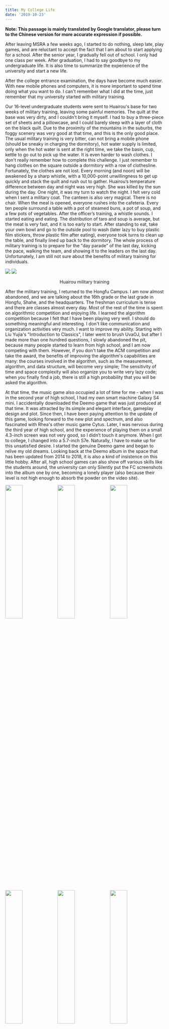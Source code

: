 ```yaml
---
title: My College Life
date: '2019-10-23'
---
```


__Note: This passage is mainly translated by Google translator, please turn to the Chinese version for more accurate expression if possible.__

After leaving MSRA a few weeks ago, I started to do nothing, sleep late, play games, and are reluctant to accept the fact that I am about to start applying for a school. After the senior year, I gradually fell out of school. I only had one class per week. After graduation, I had to say goodbye to my undergraduate life. It is also time to summarize the experience of the university and start a new life.

After the college entrance examination, the days have become much easier. With new mobile phones and computers, it is more important to spend time doing what you want to do. I can't remember what I did at the time, just remember that my university started with military training.

Our 16-level undergraduate students were sent to Huairou's base for two weeks of military training, leaving some painful memories. The quilt at the base was very dirty, and I couldn't bring it myself. I had to buy a three-piece set of sheets and a pillowcase, and I could barely sleep with a layer of cloth on the black quilt. Due to the proximity of the mountains in the suburbs, the foggy scenery was very good at that time, and this is the only good place. The usual military training is very bitter, can not bring a mobile phone (should be sneaky in charging the dormitory), hot water supply is limited, only when the hot water is sent at the right time, we take the basin, cup, kettle to go out to pick up the water. It is even harder to wash clothes. I don't really remember how to complete this challenge. I just remember to hang clothes on the square outside a dormitory with a row of clothesline. Fortunately, the clothes are not lost. Every morning (and noon) will be awakened by a sharp whistle, with a 10,000-point unwillingness to get up quickly and stack the quilt and rush out to gather. Huairou’s temperature difference between day and night was very high. She was killed by the sun during the day. One night, it was my turn to watch the night. I felt very cold when I sent a military coat. The canteen is also very magical. There is no chair. When the meal is opened, everyone rushes into the cafeteria. Every ten people surround a table with a pot of steamed buns, a pot of soup, and a few pots of vegetables. After the officer’s training, a whistle sounds. I started eating and eating. The distribution of taro and soup is average, but the meat is very fast, and it is too early to start. After standing to eat, take your own bowl and go to the outside pool to wash (later lazy to buy plastic film stickers, throw plastic film after eating), everyone took turns to clean up the table, and finally lined up back to the dormitory. The whole process of military training is to prepare for the "day parade" of the last day, kicking the pace, walking the team, and showing it to the leaders on the last day. Unfortunately, I am still not sure about the benefits of military training for individuals.

![](%E5%86%9B%E8%AE%AD1.jpg)
![](%E5%86%9B%E8%AE%AD2.jpg)

<center>Huairou military training</center>

After the military training, I returned to the Hongfu Campus. I am now almost abandoned, and we are talking about the 16th grade or the last grade in Hongfu, Shahe, and the headquarters. The freshman curriculum is tense and there are classes almost every day. Most of the rest of the time is spent on algorithmic competition and enjoying life. I learned the algorithm competition because I felt that I have been playing very well. I should do something meaningful and interesting. I don't like communication and organization activities very much. I want to improve my ability. Starting with Liu Yujia's "Introduction to Classics", I later went to brush UvaOJ, but after I made more than one hundred questions, I slowly abandoned the pit, because many people started to learn from high school, and I am now competing with them. However, if you don't take the ACM competition and take the award, the benefits of improving the algorithm's capabilities are many: the courses involved in the algorithm, such as the measurement, algorithm, and data structure, will become very simple; The sensitivity of time and space complexity will also organize you to write very lazy code; when you finally find a job, there is still a high probability that you will be asked the algorithm.

At that time, the music game also occupied a lot of time for me - when I was in the second year of high school, I had my own smart machine Galaxy S4 mini. I accidentally downloaded the Deemo game that was just produced at that time. It was attracted by its simple and elegant interface, gameplay design and plot. Since then, I have been paying attention to the update of this game, looking forward to the new plot and spectrum, and also fascinated with Rhea's other music game Cytus. Later, I was nervous during the third year of high school, and the experience of playing them on a small 4.3-inch screen was not very good, so I didn’t touch it anymore. When I got to college, I changed into a 5.7-inch S7e. Naturally, I have to make up for this unsatisfied desire. I started the genuine Deemo game and began to relive my old dreams. Looking back at the Deemo album in the space that has been updated from 2014 to 2018, it is also a kind of insistence on this little hobby. After all, high school games can also show off various skills like the students around, the university can only Silently put the FC screenshots into the album one by one, becoming a lonely player (also because their level is not high enough to absorb the powder on the video site).

<img src="./entrance.jpg" class="third-img" />
<img src="./forbiddden_codex.jpg" class="third-img" />
<img src="./magnolia.jpg" class="third-img" />
<img src="./end1.jpg" class="third-img" />
<img src="./window.jpg" class="third-img" />
<img src="./end2.jpg" class="third-img" />
<img src="./wings_of_piano.png" class="third-img" />
<img src="./pure_white.png" class="third-img" />
<img src="./utopiosphere.png" class="third-img" />

<center>Deemo screenshot</center>

Let's take a look at the freshman curriculum: intro to computing, advanced math, linear algebra, English, in addition to the introduction of calculations are general basic courses, of course, the things to be introduced are not deep. I like the class to grab the first row, because the classroom is too big and the back is not clear, the front is also convenient to communicate with the teacher, now think about the fixed seat in the first row, there is a benefit that there may be a girl noticed You hh. High school's material base and serious study, so the high number and line generation mastery is not bad, the program is interested and the machine test is very simple for the algorithm competition, and the written test is relatively water, the score is very high. The good rankings in the last semester made me apply from the network engineering major and transferred to the experimental class. The experimental class was the first time for Beiyou. Now it seems to have advantages and disadvantages. I had a small class with 37 classmates in the experimental class. It also felt that the usual circle was a little smaller, but the classmates were very strong. Take a look at the class schedule of the experimental class: Set theory and mathematical logic, data structure, electronic technology foundation, mathematical analysis, English, and sports, which are also the relative foundations of the computer science field.

The reforms promoted by the experimental class are to reduce the total credits, delete the unrelated classes and give us more choices in the professional direction. Many other universities have similar settings. This arrangement also has their common problems. After the reform, the class curriculum system is relatively independent of the general profession. Then the distribution of benefits such as rankings/scholarships should be considered separately, because the scores are no longer comparable, but These interests are inconsistent and will conflict with ordinary classes. And there are troubles for students who go abroad: Is it a full-time ranking or an experimental class? Under the same effort, the results in the experimental class are less than the average class, so the use of full-time rankings is not cost-effective, but the number of people in the class is very small, and the graduate school will see what is unknown. But for me, the biggest benefit of the experimental class is more resources. Because it is a small class, and everyone is very smart, the teacher will not slow down the lecture speed or reduce the difficulty because of the level of taking care of the big class, it sounds very cool (but also varies from teacher to teacher).

<div class="left-third-img" markdown="1">
<img src="./snow.jpg">
<center>First snow</center>
</div>

The university is also the first time we have lived with people from Tiannanhaibei. When Beijing first snowed, many southerners who had never seen snow were very curious and even ran out to play, we felt very interesting. Hongfu and Shahe are very remote, but Hongfu’s infrastructure is much worse than Shahe. There is no air conditioning in the dormitory, which is unbearable in the summer. It can only be asleep in the snoring of the small fan attached to the wall. Not having my own table also brought a lot of inconvenience to life. Now I remember that I bought a burger and a cola back to the dormitory to eat, and accidentally sprinkled the cola on the quilt. One of the most enjoyable moments is the National Day of 2016. I have my own laptop and the top version of the MSI GS63. This is the perfect notebook I have in mind at the time, i7-6700HQ + GTX1060 + 16G memory + 256 SSD + 1 T hard drive, only 1.6 kg weight, 18 mm thick, both game-based performance and ultra-thin thin, shortcomings It is not enough to use the battery when you are in class. In the past two years, it still lasted for 4 hours. It may be because it is too often taken out and not plugged in. The battery ages very quickly, and now it only lasts for more than an hour.

<div class="right-half-img" markdown="1">
<img src="./paper_bridge.jpg">
<center>Paper bridge</center>
</div>

Participated in a paper-bridge bearing competition, given a quantity of A4 paper and other materials, to make a bridge that could hold as many objects as possible. I want to think with my friends. He feels that a piece of paper is easy to bend from the front, but it is relatively strong from the side, which means that the side of the paper has a strong bearing capacity. So we decided to cut the paper into a lot of slender strips, stick them together, and load them with the sides. The idea is very good, but the production is a bitter work. It took us several days to cut and paste the paper. The bridge deck we made was not made of plain paper. At the scene of the game, our bridge is the most special one. Everyone else rolls the paper into a barrel. Only we are square and stick to the cube. During the game, a lot of barbells were placed on the bridge. It was going to be as tall as a man, and then the bridge collapsed. It seemed to be the third/fourth. The reason why the bridge collapsed was that the bridge deck was made with flaws, a sticky knot, and the piers on both sides were unevenly stressed.

During the freshman year, an organization known as the Space Country, ASGARDIA. Founded. They are committed to "building a platform for the experimental research of the Earth in outer space and building the world's first space fleet" (Baidu Encyclopedia). At the time, I saw the news very excited. I felt that I had to register quickly or not to go to the moon. Soon after the establishment, there were many lively events. He collected the national emblem and the national flag from all citizens and launched our campaign to become the organizer of the place. ASGARDIA will also launch its own satellite, and the first 100,000 registered citizens can submit their own photos and a short paragraph, and the satellite will carry the data to space (has forgotten what I submitted). However, in the past three years, I have forgotten it, and there has not been any movement. The United Nations has not yet recognized its status as a country, let alone a colonial alien. I don't know if it can live to the day when human science and technology are enough to support its goal.

Finally, Hongfu also encountered two special celestial phenomena, one was November 4, 2016, and it was the largest moon in 70 years (I am very curious about how big the moon was in 1946, or that there is no record before going further). One time was the summer vacation when the freshman ended, and there was a thunderstorm night. I was very excited about the thunderstorm. Because I have never seen such a landscape with a lot of lightning, I took the wind and rain and ran out to take pictures. I said that many people liked and forwarded it. This is the final impression of Hongfu.

<img src="lb1.jpg" class="third-img" />
<img src="lb4.gif" class="third-img" />
<img src="lb2.jpg" class="third-img" />
<img src="lb0.jpg" class="third-img" />
<img src="lb5.jpg" class="third-img" />
<img src="lb3.jpg" class="third-img" />

<center>Thunderstorm</center>

I've also played two more impressive games in the first year, Undertale and To the moon. Undertale is a pixel-winding RPG with a lot of gameplay innovations, which portrays some very human NPCs like sheep and sans. The whole game is also impressive because of the depiction of human nature (although the protagonist is not a human being in the game), I still remember that the sheep mother was unable to bear the attack when attacking the protagonist, and all the attacks were circumvented. The overall soundtrack is also very good, is a game without a short board and a lot of innovation. To the moon is a boutique game. The whole story is about storytelling. The protagonist works in a company that modifies the dying people so that they can leave the company without regret, enter other people's memories, experience and modify their memories. There are many beautiful scenes inside, and seeing the experiences of others will also make me think about the meaning of life.

<div class="right-half-img" markdown="1">
<img src="airport_simulator.jpg" />
<center>Airport security simulator</center>
</div>

The sophomore days were spent in Shahe. Shahe has the best infrastructure in the three campuses of Beiyou because it is a new campus built in the suburbs. The dormitory is a quadruple room with a bed and a table. The school building is much brighter and brighter than Hongfu, and there is a great library (unfortunately we are only open when we are leaving). After the end of the 17-year summer vacation, I returned to school and started the elementary school. The task was to design a course with the title of an airport security check. At that time, although the programming ability was not strong, there were some basic aesthetics. I felt that the C language graphics library easyX and egg suggested by the teacher were not in the eye, with fewer functions, fewer documents, and fewer users. But only with C/C++, Qt is too big and too heavy, so I decided to use OpenGL. Awkwardly using git to manage source code with roommates, they are responsible for logic, I am responsible for UI, and my part has written nearly two thousand lines. Now that I am too lazy to look at the code at that time, it is an exercise to accumulate experience. The sophomore course involves the main areas of the computer, so it took a lot of time to learn, and the big assignments were more interesting. Discrete mathematics, probability theory, and physics are still basic. Later algorithms, formal languages ​​and automata, gauges and curriculum design, operating systems, and embedded systems are relatively hard lessons.

The curriculum design of computer composition principle is one of my favorite course design, because in the experimental class, the teacher gives us the freedom to write a virtual machine in high-level language, and the instruction set is not limited. I was inspired by my classmates to write an early game console simulator. I found a lot of pits in a few days. The Gameboy's CPU has exceeded my three-week workload, and the documents that were handed down early are not complete. Some games will also be used. The quirks of the machine, so a lot of pits. Fortunately, CHIP-8 was finally discovered and finally implemented. See the [CHIP-8 emulator](../chip8-emulator/) for details . I have a natural love for graphics. When I saw the simulator that I wrote for a week or two, the game was successfully downloaded online, and I felt very fulfilled. I thought the operating system would have some challenging assignments (such as writing one myself), but unfortunately, even the difficulty of the course was very easy, disappointing, but fortunately, the final score was higher.

![](chip8.jpg)
<center>Computer Orgnization Course Design: CHIP-8 virtual machine</center>

At the end of the sophomore year, there was also an impressive course. Professor Fang Ming's Java and object-oriented. Professor Fang Ming has retired and was hired to come back to give us lectures. He is very good at telling stories and tells a lot about his experiences when he was young, brilliant IBM, software crisis, and backward education in China. They went to receive training from foreign teachers. He also gave us a floppy disk, saying that the office was left to the present. It is said that at that time, it was necessary to carry a system with a large floppy disk and read it into the computer one by one. I feel the texture of the data when I touch the floppy disk. For this reason, I also bought a USB floppy drive, although it is useless (maybe some eggs can be left for those who smashed my floppy disk later?). Unfortunately, his professor's UML has been somewhat outdated, and it is not an elegant design. I have little interest in the content of the course.

![](disk_n_drive.jpg)
<center>3.5 floppy disk and USB drive</center>

One thing that has a deep impression is that the two big-scale projects I participated in are unfinished. Now I think of an instructor saying that you can complete the project completely and feel too real. That is the two activities that I took when I was a freshman. One is to do a college English basic writing training platform, and the other is to do a virtual number for privacy protection. Let me talk about the first one. In the third year of the freshman year, the teacher wanted to find a few people to apply for a website that automatically corrects the English platform. It is also for the moral education, and I joined as the main person in charge. After that, you have to worry about a lot of things, including the opening report, the rating report, and the mid-term inspection. Half a semester has passed, and our team has written about the structure of the website. The teacher still did not provide us with data and became a roadblock for the project. After a mid-term inspection with a little frame, I couldn't stand the delay of the teacher. After discussing with the team members, I decided to apply for cancellation of the project. Daiso's various reports are really troublesome. Even the cancellation has to pay some forms. The magic is that I discussed the cancellation with the English teacher. She agreed to apologize to me. Another project is a privacy protection platform based on virtual numbers. When people temporarily park their phones, they should put their phones on the windows, so that people who need to move the car can contact themselves. At this time, they can put virtual numbers to protect their privacy. This main person in charge is a friend. I feel that it is difficult to land (to contact the operator, promote, and later it seems that there is similar software on Alipay), and finally it is no longer, no application to terminate the project, and did not finish the problem. reply.

I also participated in some activities and competitions as a sophomore. I went to Fuzhou to participate in the CCSP and got the Bronze Award (compared with the contestants or the dishes). I feel that this kind of game involving the computer system is more interesting than the pure algorithmic competition. One question is to let you write a part of the lisp language. The interpreter, and the speed at which you can find ways to speed up the convolution. New Year when playing a game of mathematical modeling the United States, with teammates stayed for three days in Tianjin B & B, recorded in the [My First MCM](../my-first-mcm/). Also participated in the physical competition in the school and Beijing, took the first prize, the full score, very happy.

<div class="right-third-img" markdown="1">
<img src="ych.jpg" />
<center>concert</center>
</div>

In 17 years, I went to Tianjin to watch Zhang Xueyou's concert, and by the way, I turned around in Tianda and Nankai. I listened to a lot of Zhang Xueyou's songs in high school. Although I don't hear much now, I can't forget it. It took a while to research and write a Minecraft Mod using Java and MC Forge, a library that decompiles MC and creates a set of interfaces. To be honest, the Java language and MC API experience is not good. Microsoft's bedrock and JS APIs feel much more comfortable. Unfortunately, the Java version of the ecosystem has been built. Too many mods are written in Java. It is hard to return. But the most important thing for the game is the player experience. For me, being able to control the world through programming is a wonderful thing. I realized a one-shot sword, a smashing of all the stones around the 10x10x10 range, and realized the ability of an infinite two-segment jump (N-segment jump). I also fell from the beginning because of the jump too high. , had to cancel the falling damage of the jump. After taking the game elements that I realized myself, the interest in MC came to an end.

![](mc_end_poem.jpg)
<center>Minecraft: End Poem</center>

I bught the ipad pro 10.5 at 11.11. The main purpose of the game was to play the sound. There was a table in the dormitory. I bought Deemo and Cytus on ios, and both of them went to customs clearance. At that time, Cytus II was released. It seems that it is still being updated, but the style is not quite right. After the customs clearance, there is no more brush. The ipad's large screen is perfect for music games, and both hands can be deployed. Games like Cytus can only use two thumbs on a small screen. Now I want to use the iPad as a productivity tool and find that its system is too closed. It is still too unfriendly to the programmer. If it can be selected, it may now be more inclined to the same level of Android tablet.

Sophomore end of the summer, a group of people, including me, sent by the Beijing University of Posts and Telecommunications at public expense Cambridge University for two weeks, this is my first time abroad, and the details are recorded in [Cambridge Travels](../cambridge-travels/). After returning, I put the focus on the preparation of GRE and TOEFL. This process is still quite painful, memorizing words and brushing questions. It took about three months before and after, and the first time GRE was enough, there were 326 + 3.5. After spending more than a month, I prepared a TOEFL on the basis of GRE, which is enough for World War I. English has spent a lot of time and energy on the junior year, but fortunately, the results are relatively fast, there is no need to test many times of torture.

Finally, put a picture of the neon scene of the Shahe Campus as the finishing touch for the second year. The panorama of the phone is not very good, bear it.

![](20180515_185931.jpg)
<center>Neon, there are two laps</center>

At the beginning of the junior year, I returned to the headquarters. The allocated dormitory was in poor condition. The eight people had a bunk bed. There was no small bathroom. The air conditioning was good. The classes in the experimental class are arranged in well-equipped multimedia classrooms to make people happy. Near the application for going abroad, I also began to pay attention to the results. Unfortunately, at this time, I met some teachers who scored by mood, which led to my computer engineering and postgraduate courses being unbearable. I don't know if I am bad luck or what the teacher is asking for. These things make me feel that Beiyou is not a respectable school, but Beiyou is just a virtual personality, or that those teachers do not have a teacher's morality.

There are three main things to do this year, classes, English and internships. The courses that feel good are the network, the compilation principle and the database. The rest, such as system structure, software engineering, graph theory, etc., can only say that knowledge is interesting, but it is ruined by the teacher's teaching - if the meaning of education If it is to stimulate students' interest, these people are counterproductive.

The teacher of the network is a friendly Shandong Dahan, and his own technical level is also very good. He wrote an experimental framework and let us design the protocol package format, which is stronger than anyone. Unfortunately, there are too many knowledge points on the syllabus, which leads to chaos in teaching content. The compiling principle sounds very comfortable. I feel that the formal language and automata of the last semester are not white. The teacher also took us through several types of analysis methods, LL, LR and other subtle algorithms, the basis of self-study. Still very satisfying. Teacher Deng Fang, who teaches the database, I like it very much. The lessons in the class are clear and clear, and there is a relatively complete introduction to all aspects of the relational database. The primary school of the latter database also has an option for the experimental class: Previously, it was a web system that used the database, and now you can choose to write a database yourself. I really like this idea, I started writing this thing a long time ago, and I finished the SQL parsing, UI interface, physical plan generation and execution. Later, the elementary school and the roommate were perfected together, adding support for the transaction and log-based rollback. Even if there is a foundation in front of me, I still feel a little bit of a break at the end of the primary school period, and I am still fixing bugs one night before the deadline. The main reason may be that I didn't have a good interface and architecture design at first, although I was able to use it at the time, but with transactions and rollbacks I needed some hacks. It was not enough to refactor in two weeks, so I just had to take it. Fortunately, there was no problem in the final presentation with the teacher. I also showed all the bits and pieces that I had done in the past, which is very satisfying.

I would like to mention the problem of the results here. From now on, I have encountered many choices between my own preferences and higher grades. For example, database course design, I spent at least two hundred hours of energy to make my own satisfactory results, the teacher is very rigorous, demanding, or gave me 97 points. Compared with the students who chose the design of the network course, as long as they are less than ten hours, writing a DNS server will be able to reach nearly 100 points. There are still many such things, such as public elections, which are courses that you choose to like but give a low score. It is still very boring but gives a high score. There are very few classes that can be considered. In the past few days, I saw a forum posting, asking how to choose a job that likes low wages and a position that does not like it but has a high salary. The question is called "How much is the ideal value of young people?" What he said is very similar to the dilemma I mentioned. Self-esteem and the spirit of exploration drove me to choose a more challenging course branch, but how many points can these emotions be worth? It may not be as direct as the salary level, but the quality of the results will affect the quality of the postgraduate school, and indirectly affect the job. For me now, the decisive role of performance is much weaker than that of the college entrance examination, so I prefer to choose a more challenging route that I prefer. Even if other students can easily get a better score, I don't regret it, because this is the level that my undergraduate students should have.

In the third year of the year, I began to look for an internship more eagerly. The main purpose was to apply for a recommendation letter and a rich resume when I went abroad. My first internship was with the team teacher who went to Cambridge, the North China PCN&CAD Lab (I don't know what PCN means so far), and I worked with a senior to make a face clustering project in a mobile photo album. Unfortunately, the level of my seniors is very strong. I don't do much. He finished the project and it is rare to experience the feeling of flying. Later, I did not explicitly say goodbye to the teacher and did not go there again. The second time was the postal architecture laboratory of Beiyou. The teacher gave the introduction to the teacher. At first, I thought it was a deep learning based on the graph. Later I found out that it was just pre-investigation. I was responsible for the segmentation of the streamline. This field is relatively small, so my entry path is also very rough, to use python to call the VTK interface, read the streamline, and then use VTK to display. VTK is a data visualization library written in C++ that integrates many algorithms. Its interface is highly object-oriented, and there are many documents, but it is not very complete in my direction. I think it's over-engineered, and it's a far cry from Python's thinking. However, visualizing a large number of streamlines can only use it, because it has good performance, and other libraries can't afford it. I have accumulated a certain amount of code base here, and started to innovate the streamline segmentation method, but doing it, I found that there is no essential difference between our idea and others. There is no recognized baseline in this field, and it starts to be a little confused. . About this time I found an internship at MSRA, and the time became very tense: I went to class at 8 to 10 in the morning, then reported to the school lab teacher, then went to the company meeting before 11 o'clock and got off work at 8 o'clock in the evening. After a while, I couldn’t afford to go to the school’s lab and concentrate on my internship.

Stayed at MSRA for a total of six months, and the direction was to estimate network bandwidth through reinforcement learning. The atmosphere between the interns in the group is very harmonious, and I have a chat together every day. The deepest feeling is that the people around me are quite powerful. For example, a school student of Beihang who left when I came, got the offer of CMU MSCV, and the intern around him is mostly Tsinghua University, and there are many colleges and universities. Dr. Lian Pei. Contact with the people here also made me understand the world of doctors. I was very determined to study for a master's degree, and now I am somewhat shaken.

One magical and fortunate thing is that I joined an organization called Yiban during my sophomore year. At that time, I was most attracted to a large event room where I could use the Shahe Campus, as well as computers and monitors. During the sophomore year, he developed an app called Help. You can post things that need help, such as picking up the courier and setting up rewards. Others can accept, complete tasks and get rewards. Unfortunately, the project to reorganize the E-Class has gradually become unhealed (people always do), and the app is no longer available. Going back to the front, the right to use the activity room is not so great at the Shahe Campus where you go to bed. At most, there is more than one display screen, and the working environment is better. But what I didn't expect was that there was a similar activity room after returning to the headquarters. It was shared by the North Post team, the new media team, and the Yiban. There were not many local and ordinary people. There is no desk in the dormitory, and it is especially precious to find the headquarters of the self-study classroom. It is a far-than-expected return on investment that is not there every day during the MSRA internship.

The life of the university is almost over. I remember someone said that the meaning of education is to stimulate students' interest in the subject. Others say that the meaning of the university is to help students find the direction of life. From these perspectives, my university is a complete one. In the past three years, I have improved a lot from ignorant high school students. I have learned to respect each individual, more understanding, and less judgment. I believe that even if everything in the universe is meaningless, I must give everything around me the value I perceive and live for the goodness of life. Maybe my understanding of the world will change constantly, but I can always rely on it, it is the constant logic principle, and it is my own sharp thinking. The college entrance examination made me abandon the high school era and headed to the university. Now it seems that there is a lack of a ceremony to move to the next stage. This summary is a commemoration of everything in the past and the beginning of a new life after the university.

<style>
.half-img {
    width:50%;
    float:left;
}
.third-img {
    width:33%;
    float:left;
}
.left-half-img {
    width:50%;
    float:left;
    margin-right: 10px;
}
.left-third-img {
    width:33%;
    float:left;
    margin-right: 10px;
}
.right-half-img {
    width:50%;
    float:right;
    margin-left: 10px;
}
.right-third-img {
    width:33%;
    float:right;
    margin-left: 10px;
}
</style>
